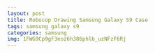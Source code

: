 ```yaml
---
layout: post
title: Robocop Drawing Samsung Galaxy S9 Case
tags: samsung galaxy s9
categories: samsung
img: 1FWG9Cp9gF3eoz6h386phlb_uzNFzF6Rj
---
```

